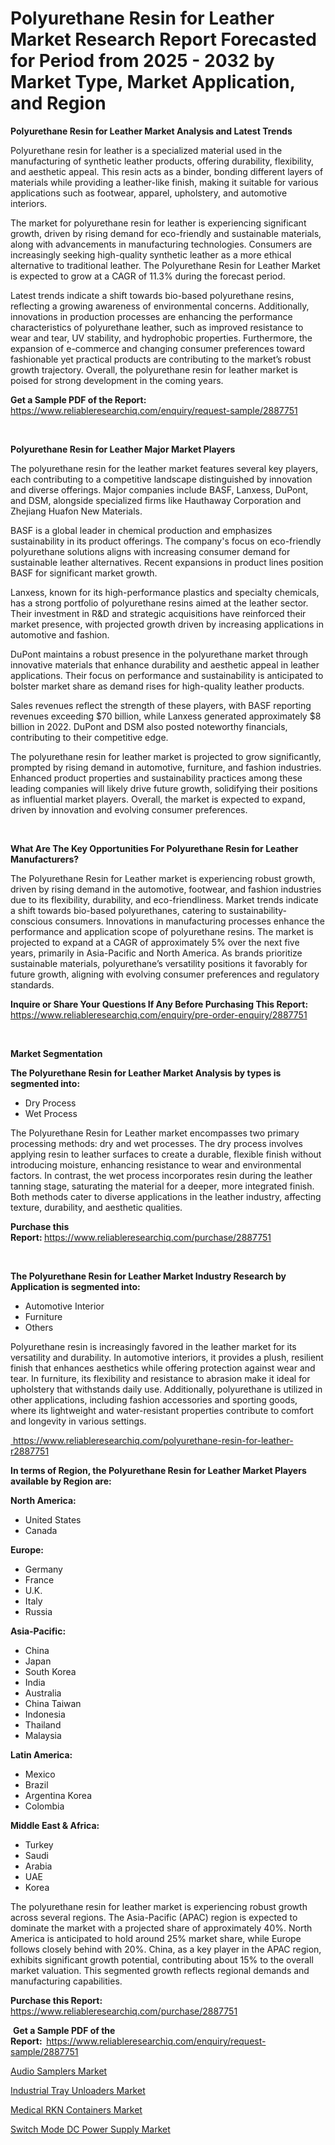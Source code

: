 <p><h1>Polyurethane Resin for Leather Market Research Report Forecasted for Period from 2025 -  2032 by Market Type, Market Application, and Region</h1></p><p><strong>Polyurethane Resin for Leather Market Analysis and Latest Trends</strong></p>
<p><p>Polyurethane resin for leather is a specialized material used in the manufacturing of synthetic leather products, offering durability, flexibility, and aesthetic appeal. This resin acts as a binder, bonding different layers of materials while providing a leather-like finish, making it suitable for various applications such as footwear, apparel, upholstery, and automotive interiors.</p><p>The market for polyurethane resin for leather is experiencing significant growth, driven by rising demand for eco-friendly and sustainable materials, along with advancements in manufacturing technologies. Consumers are increasingly seeking high-quality synthetic leather as a more ethical alternative to traditional leather. The Polyurethane Resin for Leather Market is expected to grow at a CAGR of 11.3% during the forecast period. </p><p>Latest trends indicate a shift towards bio-based polyurethane resins, reflecting a growing awareness of environmental concerns. Additionally, innovations in production processes are enhancing the performance characteristics of polyurethane leather, such as improved resistance to wear and tear, UV stability, and hydrophobic properties. Furthermore, the expansion of e-commerce and changing consumer preferences toward fashionable yet practical products are contributing to the market’s robust growth trajectory. Overall, the polyurethane resin for leather market is poised for strong development in the coming years.</p></p>
<p><strong>Get a Sample PDF of the Report:&nbsp;</strong> <a href="https://www.reliableresearchiq.com/enquiry/request-sample/2887751?utm_campaign=1082&utm_medium=2&utm_source=Github&utm_content=ia&utm_term=14032025&utm_id=polyurethane-resin-for-leather">https://www.reliableresearchiq.com/enquiry/request-sample/2887751</a></p>
<p>&nbsp;</p>
<p><strong>Polyurethane Resin for Leather Major Market Players</strong></p>
<p><p>The polyurethane resin for the leather market features several key players, each contributing to a competitive landscape distinguished by innovation and diverse offerings. Major companies include BASF, Lanxess, DuPont, and DSM, alongside specialized firms like Hauthaway Corporation and Zhejiang Huafon New Materials.</p><p>BASF is a global leader in chemical production and emphasizes sustainability in its product offerings. The company's focus on eco-friendly polyurethane solutions aligns with increasing consumer demand for sustainable leather alternatives. Recent expansions in product lines position BASF for significant market growth.</p><p>Lanxess, known for its high-performance plastics and specialty chemicals, has a strong portfolio of polyurethane resins aimed at the leather sector. Their investment in R&D and strategic acquisitions have reinforced their market presence, with projected growth driven by increasing applications in automotive and fashion.</p><p>DuPont maintains a robust presence in the polyurethane market through innovative materials that enhance durability and aesthetic appeal in leather applications. Their focus on performance and sustainability is anticipated to bolster market share as demand rises for high-quality leather products.</p><p>Sales revenues reflect the strength of these players, with BASF reporting revenues exceeding $70 billion, while Lanxess generated approximately $8 billion in 2022. DuPont and DSM also posted noteworthy financials, contributing to their competitive edge.</p><p>The polyurethane resin for leather market is projected to grow significantly, prompted by rising demand in automotive, furniture, and fashion industries. Enhanced product properties and sustainability practices among these leading companies will likely drive future growth, solidifying their positions as influential market players. Overall, the market is expected to expand, driven by innovation and evolving consumer preferences.</p></p>
<p>&nbsp;</p>
<p><strong>What Are The Key Opportunities For Polyurethane Resin for Leather Manufacturers?</strong></p>
<p><p>The Polyurethane Resin for Leather market is experiencing robust growth, driven by rising demand in the automotive, footwear, and fashion industries due to its flexibility, durability, and eco-friendliness. Market trends indicate a shift towards bio-based polyurethanes, catering to sustainability-conscious consumers. Innovations in manufacturing processes enhance the performance and application scope of polyurethane resins. The market is projected to expand at a CAGR of approximately 5% over the next five years, primarily in Asia-Pacific and North America. As brands prioritize sustainable materials, polyurethane’s versatility positions it favorably for future growth, aligning with evolving consumer preferences and regulatory standards.</p></p>
<p><strong>Inquire or Share Your Questions If Any Before Purchasing This Report:</strong> <a href="https://www.reliableresearchiq.com/enquiry/pre-order-enquiry/2887751?utm_campaign=1082&utm_medium=2&utm_source=Github&utm_content=ia&utm_term=14032025&utm_id=polyurethane-resin-for-leather">https://www.reliableresearchiq.com/enquiry/pre-order-enquiry/2887751</a></p>
<p>&nbsp;</p>
<p><strong>Market Segmentation</strong></p>
<p><strong>The Polyurethane Resin for Leather Market Analysis by types is segmented into:</strong></p>
<p><ul><li>Dry Process</li><li>Wet Process</li></ul></p>
<p><p>The Polyurethane Resin for Leather market encompasses two primary processing methods: dry and wet processes. The dry process involves applying resin to leather surfaces to create a durable, flexible finish without introducing moisture, enhancing resistance to wear and environmental factors. In contrast, the wet process incorporates resin during the leather tanning stage, saturating the material for a deeper, more integrated finish. Both methods cater to diverse applications in the leather industry, affecting texture, durability, and aesthetic qualities.</p></p>
<p><strong>Purchase this Report:&nbsp;</strong><a href="https://www.reliableresearchiq.com/purchase/2887751?utm_campaign=1082&utm_medium=2&utm_source=Github&utm_content=ia&utm_term=14032025&utm_id=polyurethane-resin-for-leather">https://www.reliableresearchiq.com/purchase/2887751</a></p>
<p>&nbsp;</p>
<p><strong>The Polyurethane Resin for Leather Market Industry Research by Application is segmented into:</strong></p>
<p><ul><li>Automotive Interior</li><li>Furniture</li><li>Others</li></ul></p>
<p><p>Polyurethane resin is increasingly favored in the leather market for its versatility and durability. In automotive interiors, it provides a plush, resilient finish that enhances aesthetics while offering protection against wear and tear. In furniture, its flexibility and resistance to abrasion make it ideal for upholstery that withstands daily use. Additionally, polyurethane is utilized in other applications, including fashion accessories and sporting goods, where its lightweight and water-resistant properties contribute to comfort and longevity in various settings.</p></p>
<p><a href="https://www.reliableresearchiq.com/polyurethane-resin-for-leather-r2887751?utm_campaign=1082&utm_medium=2&utm_source=Github&utm_content=ia&utm_term=14032025&utm_id=polyurethane-resin-for-leather">&nbsp;https://www.reliableresearchiq.com/polyurethane-resin-for-leather-r2887751</a></p>
<p><strong>In terms of Region, the Polyurethane Resin for Leather Market Players available by Region are:</strong></p>
<p>
    <p> <strong> North America: </strong>
        <ul>
            <li>United States</li>
            <li>Canada</li>
        </ul>
        </p> 
    <p> <strong> Europe: </strong>
        <ul>
            <li>Germany</li>
            <li>France</li>
            <li>U.K.</li>
            <li>Italy</li>
            <li>Russia</li>
        </ul>
        </p> 
    <p> <strong> Asia-Pacific: </strong>
        <ul>
            <li>China</li>
            <li>Japan</li>
            <li>South Korea</li>
            <li>India</li>
            <li>Australia</li>
            <li>China Taiwan</li>
            <li>Indonesia</li>
            <li>Thailand</li>
            <li>Malaysia</li>
        </ul>
        </p> 
    <p> <strong> Latin America: </strong>
        <ul>
            <li>Mexico</li>
            <li>Brazil</li>
            <li>Argentina Korea</li>
            <li>Colombia</li>
        </ul>
        </p> 
    <p> <strong> Middle East & Africa: </strong>
        <ul>
            <li>Turkey</li>
            <li>Saudi</li>
            <li>Arabia</li>
            <li>UAE</li>
            <li>Korea</li>
        </ul>
    </p>
    </p>
<p><p>The polyurethane resin for leather market is experiencing robust growth across several regions. The Asia-Pacific (APAC) region is expected to dominate the market with a projected share of approximately 40%. North America is anticipated to hold around 25% market share, while Europe follows closely behind with 20%. China, as a key player in the APAC region, exhibits significant growth potential, contributing about 15% to the overall market valuation. This segmented growth reflects regional demands and manufacturing capabilities.</p></p>
<p><strong>Purchase this Report: </strong><a href="https://www.reliableresearchiq.com/purchase/2887751?utm_campaign=1082&utm_medium=2&utm_source=Github&utm_content=ia&utm_term=14032025&utm_id=polyurethane-resin-for-leather">https://www.reliableresearchiq.com/purchase/2887751</a></p>
<p>&nbsp;<strong>Get a Sample PDF of the Report:&nbsp;&nbsp;</strong><a href="https://www.reliableresearchiq.com/enquiry/request-sample/2887751?utm_campaign=1082&utm_medium=2&utm_source=Github&utm_content=ia&utm_term=14032025&utm_id=polyurethane-resin-for-leather">https://www.reliableresearchiq.com/enquiry/request-sample/2887751</a></p>
<p><strong></strong></p>
<p><p><a href="https://github.com/tandyorandby/Market-Research-Report-List-1/blob/main/audio-samplers-market.md?utm_campaign=1082&utm_medium=2&utm_source=Github&utm_content=ia&utm_term=14032025&utm_id=polyurethane-resin-for-leather">Audio Samplers Market</a></p><p><a href="https://github.com/janskudiony/Market-Research-Report-List-1/blob/main/industrial-tray-unloaders-market.md?utm_campaign=1082&utm_medium=2&utm_source=Github&utm_content=ia&utm_term=14032025&utm_id=polyurethane-resin-for-leather">Industrial Tray Unloaders Market</a></p><p><a href="https://github.com/parthplagaf6/Market-Research-Report-List-1/blob/main/medical-rkn-containers-market.md?utm_campaign=1082&utm_medium=2&utm_source=Github&utm_content=ia&utm_term=14032025&utm_id=polyurethane-resin-for-leather">Medical RKN Containers Market</a></p><p><a href="https://github.com/hayasiorover/Market-Research-Report-List-1/blob/main/switch-mode-dc-power-supply-market.md?utm_campaign=1082&utm_medium=2&utm_source=Github&utm_content=ia&utm_term=14032025&utm_id=polyurethane-resin-for-leather">Switch Mode DC Power Supply Market</a></p></p>